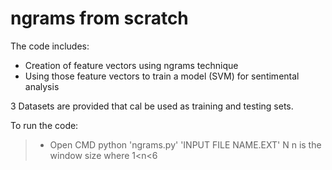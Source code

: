 # ngrams from scratch

The code includes:
  * Creation of feature vectors using ngrams technique
  * Using those feature vectors to train a model (SVM) for sentimental analysis
 
3 Datasets are provided that cal be used as training and testing sets. 

To run the code:
  >* Open CMD
     python 'ngrams.py' 'INPUT FILE NAME.EXT' N
         n is the window size where 1<n<6
